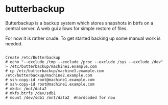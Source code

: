 butterbackup
============

Butterbackup is a backup system which stores snapshots in btrfs on a central server. A web gui allows for simple restore of files. 

For now it is rather crude. To get started backing up some manual work is needed.
<pre lang="bash"><code>
Create /etc/Butterbackup
# echo "--exclude /tmp --exclude /proc --exclude /sys --exclude /dev" > /etc/butterbackup/machine1.example.com
# cp /etc/butterbackup/machine1.example.com /etc/butterbackup/machine2.example.com
# ssh-copy-id root@machine1.example.com
# ssh-copy-id root@machine1.example.com
# mkdir /mnt/data2
# mkfs.btrfs /dev/sdb1
# mount /dev/sdb1 /mnt/data2  #hardcoded for now
</code></pre>
